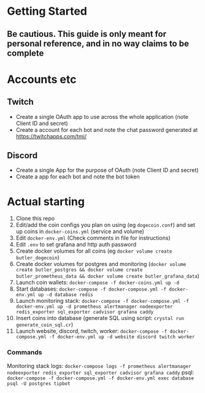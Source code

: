 # Getting Started
## Be cautious. This guide is only meant for personal reference, and in no way claims to be complete

# Accounts etc
## Twitch
- Create a single OAuth app to use across the whole application (note Client ID and secret)
- Create a account for each bot and note the chat password generated at https://twitchapps.com/tmi/
## Discord
- Create a single App for the purpose of OAuth (note Client ID and secret)
- Create a app for each bot and note the bot token

# Actual starting
1. Clone this repo
2. Edit/add the coin configs you plan on using (eg `dogecoin.conf`) and set up coins in `docker-coins.yml` (service and volume)
3. Edit `docker-env.yml` (Check comments in file for instructions)
4. Edit `.env` to set grafana and http auth password
5. Create docker volumes for all coins (eg `docker volume create butler_dogecoin`)
6. Create docker volumes for postgres and monitoring (`docker volume create butler_postgres && docker volume create butler_prometheus_data && docker volume create butler_grafana_data`)
7. Launch coin wallets: `docker-compose -f docker-coins.yml up -d`
8. Start databases: `docker-compose -f docker-compose.yml -f docker-env.yml up -d database redis`
9. Launch monitoring stack: `docker-compose -f docker-compose.yml -f docker-env.yml up -d prometheus alertmanager nodeexporter redis_exporter sql_exporter cadvisor grafana caddy`
10. Insert coins into database (generate SQL using script: `crystal run generate_coin_sql.cr`)
11. Launch website, discord, twitch, worker: `docker-compose -f docker-compose.yml -f docker-env.yml up -d website discord twitch worker`


### Commands
Monitoring stack logs: `docker-compose logs -f prometheus alertmanager nodeexporter redis_exporter sql_exporter cadvisor grafana caddy`
psql: `docker-compose -f docker-compose.yml -f docker-env.yml exec database psql -U postgres tipbot`
